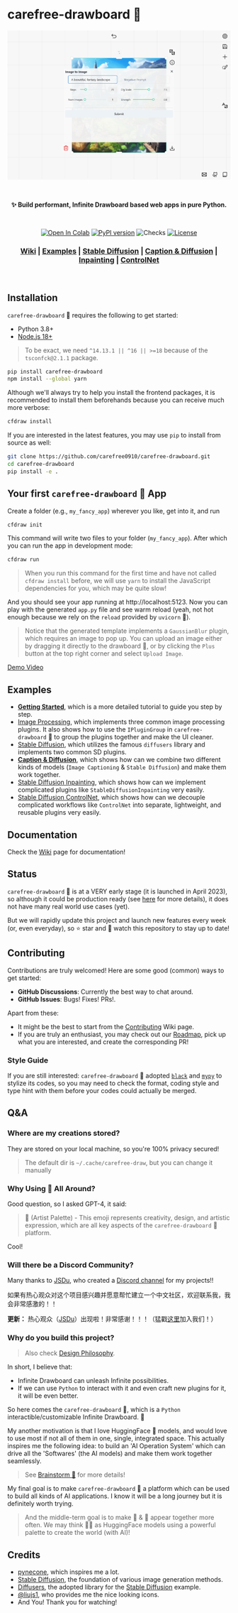 # carefree-drawboard 🎨

![Stable Diffusion](examples/assets/stable-diffusion.png)

<div align="center">

<br>

**✨ Build performant, Infinite Drawboard based web apps in pure Python.**

<br>

[![Open In Colab](https://colab.research.google.com/assets/colab-badge.svg)](https://colab.research.google.com/github/carefree0910/carefree-drawboard/blob/dev/examples/server.ipynb)
[![PyPI version](https://badge.fury.io/py/carefree-drawboard.svg)](https://badge.fury.io/py/carefree-drawboard.svg)
![Checks](https://github.com/carefree0910/carefree-drawboard/actions/workflows/checks.yml/badge.svg)
[![License](https://img.shields.io/badge/License-Apache_2.0-yellowgreen.svg)](https://opensource.org/licenses/Apache-2.0)

### [Wiki](https://github.com/carefree0910/carefree-drawboard/wiki) | [Examples](https://github.com/carefree0910/carefree-drawboard/tree/dev/examples) | [Stable Diffusion](https://github.com/carefree0910/carefree-drawboard/tree/dev/examples/stable_diffusion) | [Caption & Diffusion](https://github.com/carefree0910/carefree-drawboard/tree/dev/examples/caption_and_diffusion) | [Inpainting](https://github.com/carefree0910/carefree-drawboard/tree/dev/examples/stable_diffusion_inpainting) | [ControlNet](https://github.com/carefree0910/carefree-drawboard/tree/dev/examples/stable_diffusion_controlnet)

<div align="left">

<br>

## Installation

`carefree-drawboard` 🎨 requires the following to get started:

* Python 3.8+
* [Node.js 18+](https://nodejs.org/en/)

> To be exact, we need `^14.13.1 || ^16 || >=18` because of the `tsconfck@2.1.1` package.

```bash
pip install carefree-drawboard
npm install --global yarn
```

Although we'll always try to help you install the frontend packages, it is recommended to install them beforehands because you can receive much more verbose:

```bash
cfdraw install
```

If you are interested in the latest features, you may use `pip` to install from source as well:

```bash
git clone https://github.com/carefree0910/carefree-drawboard.git
cd carefree-drawboard
pip install -e .
```

## Your first `carefree-drawboard` 🎨 App

Create a folder (e.g., `my_fancy_app`) wherever you like, get into it, and run

```bash
cfdraw init
```

This command will write two files to your folder (`my_fancy_app`). After which you can run the app in development mode:

```bash
cfdraw run
```

> When you run this command for the first time and have not called `cfdraw install` before, we will use `yarn` to install the JavaScript dependencies for you, which may be quite slow!

And you should see your app running at http://localhost:5123. Now you can play with the generated `app.py` file and see warm reload (yeah, not hot enough because we rely on the `reload` provided by `uvicorn` 🤣).

> Notice that the generated template implements a `GaussianBlur` plugin, which requires an image to pop up. You can upload an image either by dragging it directly to the drawboard 🎨, or by clicking the `Plus` button at the top right corner and select `Upload Image`.

[Demo Video](https://user-images.githubusercontent.com/15677328/234529497-8d7f5b61-9154-4211-8d99-ec09fca0dc2d.mp4)

## Examples

* [**Getting Started**](https://github.com/carefree0910/carefree-drawboard/wiki/Getting-Started), which is a more detailed tutorial to guide you step by step.
* [Image Processing](https://github.com/carefree0910/carefree-drawboard/tree/dev/examples/image_processing), which implements three common image processing plugins. It also shows how to use the `IPluginGroup` in `carefree-drawboard` 🎨 to group the plugins together and make the UI cleaner.
* [Stable Diffusion](https://github.com/carefree0910/carefree-drawboard/tree/dev/examples/stable_diffusion), which utilizes the famous `diffusers` library and implements two common SD plugins.
* [**Caption & Diffusion**](https://github.com/carefree0910/carefree-drawboard/tree/dev/examples/caption_and_diffusion), which shows how can we combine two different kinds of models (`Image Captioning` & `Stable Diffusion`) and make them work together.
* [Stable Diffusion Inpainting](https://github.com/carefree0910/carefree-drawboard/tree/dev/examples/stable_diffusion_inpainting), which shows how can we implement complicated plugins like `StableDiffusionInpainting` very easily.
* [Stable Diffusion ControlNet](https://github.com/carefree0910/carefree-drawboard/tree/dev/examples/stable_diffusion_controlnet), which shows how can we decouple complicated workflows like `ControlNet` into separate, lightweight, and reusable plugins very easily.

## Documentation

Check the [Wiki](https://github.com/carefree0910/carefree-drawboard/wiki) page for documentation!

## Status

`carefree-drawboard` 🎨 is at a VERY early stage (it is launched in April 2023), so although it could be production ready (see [here](https://github.com/carefree0910/carefree-drawboard/wiki/Production) for more details), it does not have many real world use cases (yet).

But we will rapidly update this project and launch new features every week (or, even everyday), so ⭐ star and 👀 watch this repository to stay up to date!

## Contributing

Contributions are truly welcomed! Here are some good (common) ways to get started:

* **GitHub Discussions**: Currently the best way to chat around.
* **GitHub Issues**: Bugs! Fixes! PRs!.

Apart from these:
* It might be the best to start from the [Contributing](https://github.com/carefree0910/carefree-drawboard/wiki/Contributing) Wiki page.
* If you are truly an enthusiast, you may check out our [Roadmap](https://github.com/carefree0910/carefree-drawboard/wiki/Roadmap), pick up what you are interested, and create the corresponding PR!

### Style Guide

If you are still interested: `carefree-drawboard` 🎨 adopted [`black`](https://github.com/psf/black) and [`mypy`](https://github.com/python/mypy) to stylize its codes, so you may need to check the format, coding style and type hint with them before your codes could actually be merged.

## Q&A

### Where are my creations stored?

They are stored on your local machine, so you're 100% privacy secured!

> The default dir is `~/.cache/carefree-draw`, but you can change it manually 

### Why Using 🎨 All Around?

Good question, so I asked GPT-4, it said:

> 🎨 (Artist Palette) - This emoji represents creativity, design, and artistic expression, which are all key aspects of the `carefree-drawboard` 🎨 platform.

Cool!

### Will there be a Discord Community?

Many thanks to [JSDu](https://github.com/JamesBonddu), who created a [Discord channel](https://discord.gg/UkfpFFmNd2) for my projects!!

如果有热心观众对这个项目感兴趣并愿意帮忙建立一个中文社区，欢迎联系我，我会非常感激的！！

**更新：** 热心观众（[JSDu](https://github.com/JamesBonddu)）出现啦！非常感谢！！！（猛戳[这里](https://discord.gg/UkfpFFmNd2)加入我们！）

### Why do you build this project?

> Also check [Design Philosophy](https://github.com/carefree0910/carefree-drawboard/wiki/Design-Philosophy).

In short, I believe that:
* Infinite Drawboard can unleash Infinite possibilities.
* If we can use `Python` to interact with it and even craft new plugins for it, it will be even better.

So here comes the `carefree-drawboard` 🎨, which is a `Python` interactible/customizable Infinite Drawboard. 🎉

My another motivation is that I love HuggingFace 🤗 models, and would love to use most if not all of them in one, single, integrated space. This actually inspires me the following idea: to build an 'AI Operation System' which can drive all the 'Softwares' (the AI models) and make them work together seamlessly.

> See [Brainstorm 🧠](https://github.com/carefree0910/carefree-drawboard/wiki/Brainstorm-%F0%9F%A7%A0) for more details!

My final goal is to make `carefree-drawboard` 🎨 a platform which can be used to build all kinds of AI applications. I know it will be a long journey but it is definitely worth trying.

> And the middle-term goal is to make 🤗 & 🎨 appear together more often. We may think 🤗🎨 as HuggingFace models using a powerful palette to create the world (with AI)!

## Credits

- [pynecone](https://github.com/pynecone-io/pynecone), which inspires me a lot.
- [Stable Diffusion](https://github.com/CompVis/stable-diffusion), the foundation of various image generation methods.
- [Diffusers](https://github.com/huggingface/diffusers), the adopted library for the [Stable Diffusion](https://github.com/carefree0910/carefree-drawboard/tree/dev/examples/stable_diffusion) example.
- [@liujs1](https://github.com/liujs1), who provides me the nice looking icons.
- And You! Thank you for watching!
